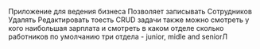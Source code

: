 Приложение для ведения бизнеса
Позволяет записывать Сотрудников
Удалять Редактировать
тоесть CRUD задачи
также можно смотреть у кого наибольшая зарплата
и смотреть в каком отделе сколько работников
по умолчанию три отдела - junior, midle and seniorЛ
